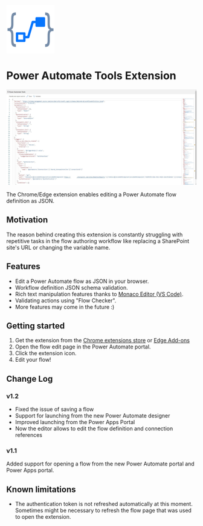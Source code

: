 ![Extension Logo](public/icons/pa-tools-128.png)

# Power Automate Tools Extension

![Extension Screen Shot](static/pa-tools-extension.jpg)

The Chrome/Edge extension enables editing a Power Automate flow definition as JSON.

## Motivation

The reason behind creating this extension is constantly struggling with repetitive tasks in the flow authoring workflow like replacing a SharePoint site's URL or changing the variable name.

## Features

- Edit a Power Automate flow as JSON in your browser.
- Workflow definition JSON schema validation.
- Rich text manipulation features thanks to [Monaco Editor (VS Code)](https://microsoft.github.io/monaco-editor/).
- Validating actions using "Flow Checker".
- More features may come in the future :)

## Getting started

1. Get the extension from the [Chrome extensions store](https://chrome.google.com/webstore/detail/power-automate-tools/jccblbmcghkddifenlocnjfmeemjeacc) or [Edge Add-ons](https://microsoftedge.microsoft.com/addons/detail/power-automate-tools/ecdclfoojhebjoknjoooljcakfbfpjoj)
2. Open the flow edit page in the Power Automate portal.
3. Click the extension icon.
4. Edit your flow!

## Change Log

### v1.2
- Fixed the issue of saving a flow
- Support for launching from the new Power Automate designer
- Improved launching from the Power Apps Portal
- Now the editor allows to edit the flow definition and connection references

### v1.1

Added support for opening a flow from the new Power Automate portal and Power Apps portal.
## Known limitations

- The authentication token is not refreshed automatically at this moment. Sometimes might be necessary to refresh the flow page that was used to open the extension.
